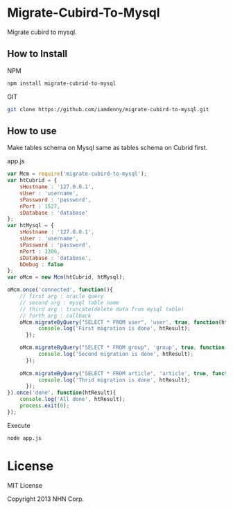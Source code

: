 # Migrate-Cubird-To-Mysql

Migrate cubird to mysql.

## How to Install

NPM
```bash
npm install migrate-cubrid-to-mysql
```

GIT
```bash
git clone https://github.com/iamdenny/migrate-cubird-to-mysql.git
```

## How to use

Make tables schema on Mysql same as tables schema on Cubrid first.

app.js
```js
var Mcm = require('migrate-cubird-to-mysql');
var htCubrid = {
    sHostname : '127.0.0.1',
    sUser : 'username',
    sPassword : 'password',
    nPort : 1527,
    sDatabase : 'database'
};
var htMysql = {
    sHostname : '127.0.0.1',
    sUser : 'username',
    sPassword : 'password',
    nPort : 3306,
    sDatabase : 'database',
    bDebug : false
};
var oMcm = new Mcm(htCubrid, htMysql);

oMcm.once('connected', function(){
	// first arg : oracle query
	// second arg : mysql table name
	// third arg : truncate(delete data from mysql table)
	// forth arg : callback
    oMcm.migrateByQuery("SELECT * FROM user", 'user', true, function(htResult){
          console.log('First migration is done', htResult);
      });

    oMcm.migrateByQuery("SELECT * FROM group", 'group', true, function(htResult){
          console.log('Second migration is done', htResult);
      });
    
    oMcm.migrateByQuery("SELECT * FROM article", 'article', true, function(htResult){
          console.log('Thrid migration is done', htResult);
      });      
}).once('done', function(htResult){
    console.log('All done', htResult);
    process.exit(0);
});
```

Execute
```bash
node app.js
```

# License
MIT License

Copyright 2013 NHN Corp.
